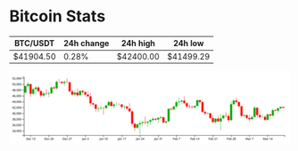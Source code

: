 # Bitcoin Stats

BTC/USDT|24h change|24h high|24h low|
|---|---|---|---|
|$41904.50|0.28%|$42400.00|$41499.29|

<img src="./chart.svg">
